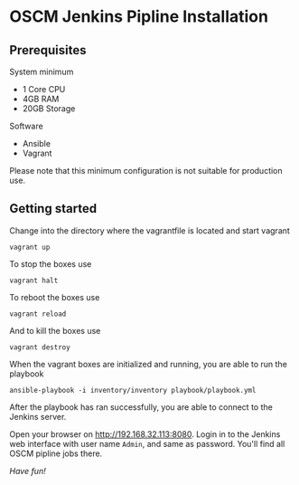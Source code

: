 # OSCM Jenkins Pipline Installation

## Prerequisites

System minimum 
- 1 Core CPU 
- 4GB RAM
- 20GB Storage

Software
- Ansible
- Vagrant

Please note that this minimum configuration is not suitable for production use.

## Getting started

Change into the directory where the vagrantfile is located and start vagrant

``` 
vagrant up 
```

To stop the boxes use

``` 
vagrant halt 
```

To reboot the boxes use

``` 
vagrant reload 
```

And to kill the boxes use

``` 
vagrant destroy
```

When the vagrant boxes are initialized and running, you are able to run the playbook 

``` 
ansible-playbook -i inventory/inventory playbook/playbook.yml
```

After the playbook has ran successfully, you are able to connect to the Jenkins server.

Open your browser on http://192.168.32.113:8080. Login in to the Jenkins web interface with user name `Admin`, and same as password. You'll find all OSCM pipline jobs there.


*Have fun!*

